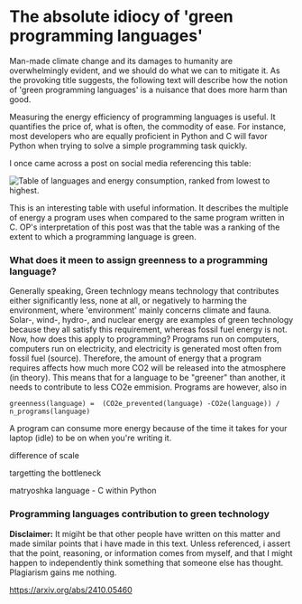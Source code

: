 # The absolute idiocy of 'green programming languages'  

Man-made climate change and its damages to humanity are overwhelmingly evident, and we should do what we can to mitigate it.
As the provoking title suggests, the following text will describe how the notion of 'green programming languages' is a nuisance that does more harm than good.

Measuring the energy efficiency of programming languages is useful. 
It quantifies the price of, what is often, the commodity of ease.
For instance, most developers who are equally proficient in Python and C will favor Python
when trying to solve a simple programming task quickly.

I once came across a post on social media referencing this table:

![Table of languages and energy consumption, ranked from lowest to highest.](../images/language_energy_table.jpg)

This is an interesting table with useful information. It describes the multiple of energy a program uses when compared to the same program written in C. OP's interpretation of this post
was that the table was a ranking of the extent to which a programming language is green. 

### What does it meen to assign greenness to a programming language?  

Generally speaking, Green technlogy means technology that contributes either significantly less, none at all, or negatively to harming the environment, where 'environment' mainly concerns climate and fauna. Solar-, wind-, hydro-, and nuclear energy are examples of green technology because they all satisfy this requirement, whereas fossil fuel energy is not. Now, how does this apply to programming? Programs run on computers, computers run on electricity, and electricity is generated most often from fossil fuel (source). Therefore, the amount of energy that a program requires affects how much more CO2 will be released into the atmosphere (in theory). This means that for a language to be "greener" than another, it needs to contribute to less CO2e emmision. Programs are however, also in

```
greenness(language) =  (CO2e_prevented(language) -CO2e(language)) / n_programs(language)
```


A program can consume more energy because of the time it takes for your laptop (idle) to be on when you're writing it. 

difference of scale

targetting the bottleneck

matryoshka language - C within Python


### Programming languages contribution to green technology  

**Disclaimer:** It migiht be that other people have written on this matter and made similar points that i have made in this text. Unless referenced, i assert that the point, reasoning, or information comes from myself, and that I might happen to independently think something that someone else has thought. Plagiarism gains me nothing.


https://arxiv.org/abs/2410.05460